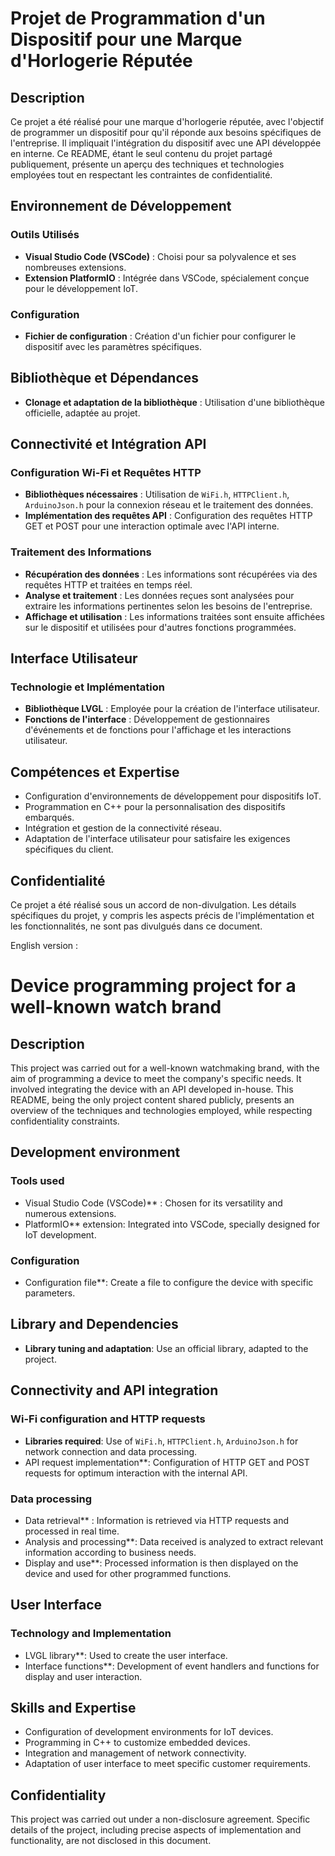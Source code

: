 # Projet de Programmation d'un Dispositif pour une Marque d'Horlogerie Réputée

## Description
Ce projet a été réalisé pour une marque d'horlogerie réputée, avec l'objectif de programmer un dispositif pour qu'il réponde aux besoins spécifiques de l'entreprise. Il impliquait l'intégration du dispositif avec une API développée en interne. Ce README, étant le seul contenu du projet partagé publiquement, présente un aperçu des techniques et technologies employées tout en respectant les contraintes de confidentialité.

## Environnement de Développement

### Outils Utilisés
- **Visual Studio Code (VSCode)** : Choisi pour sa polyvalence et ses nombreuses extensions.
- **Extension PlatformIO** : Intégrée dans VSCode, spécialement conçue pour le développement IoT.

### Configuration
- **Fichier de configuration** : Création d'un fichier pour configurer le dispositif avec les paramètres spécifiques.

## Bibliothèque et Dépendances
- **Clonage et adaptation de la bibliothèque** : Utilisation d'une bibliothèque officielle, adaptée au projet.

## Connectivité et Intégration API

### Configuration Wi-Fi et Requêtes HTTP
- **Bibliothèques nécessaires** : Utilisation de `WiFi.h`, `HTTPClient.h`, `ArduinoJson.h` pour la connexion réseau et le traitement des données.
- **Implémentation des requêtes API** : Configuration des requêtes HTTP GET et POST pour une interaction optimale avec l'API interne.

### Traitement des Informations
- **Récupération des données** : Les informations sont récupérées via des requêtes HTTP et traitées en temps réel.
- **Analyse et traitement** : Les données reçues sont analysées pour extraire les informations pertinentes selon les besoins de l'entreprise.
- **Affichage et utilisation** : Les informations traitées sont ensuite affichées sur le dispositif et utilisées pour d'autres fonctions programmées.

## Interface Utilisateur

### Technologie et Implémentation
- **Bibliothèque LVGL** : Employée pour la création de l'interface utilisateur.
- **Fonctions de l'interface** : Développement de gestionnaires d'événements et de fonctions pour l'affichage et les interactions utilisateur.

## Compétences et Expertise
- Configuration d'environnements de développement pour dispositifs IoT.
- Programmation en C++ pour la personnalisation des dispositifs embarqués.
- Intégration et gestion de la connectivité réseau.
- Adaptation de l'interface utilisateur pour satisfaire les exigences spécifiques du client.

## Confidentialité
Ce projet a été réalisé sous un accord de non-divulgation. Les détails spécifiques du projet, y compris les aspects précis de l'implémentation et les fonctionnalités, ne sont pas divulgués dans ce document.

English version :
# Device programming project for a well-known watch brand

## Description
This project was carried out for a well-known watchmaking brand, with the aim of programming a device to meet the company's specific needs. It involved integrating the device with an API developed in-house. This README, being the only project content shared publicly, presents an overview of the techniques and technologies employed, while respecting confidentiality constraints.

## Development environment

### Tools used
- Visual Studio Code (VSCode)** : Chosen for its versatility and numerous extensions.
- PlatformIO** extension: Integrated into VSCode, specially designed for IoT development.

### Configuration
- Configuration file**: Create a file to configure the device with specific parameters.

## Library and Dependencies
- **Library tuning and adaptation**: Use an official library, adapted to the project.

## Connectivity and API integration

### Wi-Fi configuration and HTTP requests
- **Libraries required**: Use of `WiFi.h`, `HTTPClient.h`, `ArduinoJson.h` for network connection and data processing.
- API request implementation**: Configuration of HTTP GET and POST requests for optimum interaction with the internal API.

### Data processing
- Data retrieval** : Information is retrieved via HTTP requests and processed in real time.
- Analysis and processing**: Data received is analyzed to extract relevant information according to business needs.
- Display and use**: Processed information is then displayed on the device and used for other programmed functions.

## User Interface

### Technology and Implementation
- LVGL library**: Used to create the user interface.
- Interface functions**: Development of event handlers and functions for display and user interaction.

## Skills and Expertise
- Configuration of development environments for IoT devices.
- Programming in C++ to customize embedded devices.
- Integration and management of network connectivity.
- Adaptation of user interface to meet specific customer requirements.

## Confidentiality
This project was carried out under a non-disclosure agreement. Specific details of the project, including precise aspects of implementation and functionality, are not disclosed in this document.
